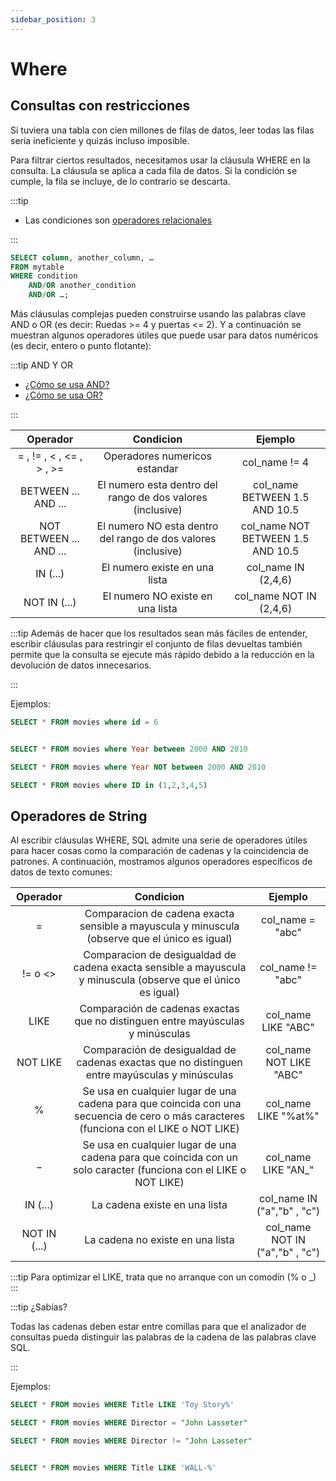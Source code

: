 ```yaml
---
sidebar_position: 3
---
```

# Where
## Consultas con restricciones

Si tuviera una tabla con cien millones de filas de datos, leer todas las filas sería ineficiente y quizás incluso imposible.

Para filtrar ciertos resultados, necesitamos usar la cláusula WHERE en la consulta. La cláusula se aplica a cada fila de datos. Si la condición se cumple, la fila se incluye, de lo contrario se descarta.

:::tip
- Las condiciones son [operadores relacionales](https://fedeleva.github.io/documentacion/docs/Javascript/basico#operadores-relacionales)

:::


```sql
SELECT column, another_column, …
FROM mytable
WHERE condition
    AND/OR another_condition
    AND/OR …;
```

Más cláusulas complejas pueden construirse usando las palabras clave  AND o OR   (es decir: Ruedas >= 4 y puertas  <= 2). Y a continuación se muestran algunos operadores útiles que puede usar para datos numéricos (es decir, entero o punto flotante):


:::tip AND Y OR
- [¿Cómo se usa AND?](https://fedeleva.github.io/documentacion/docs/Javascript/basico4#-and)
- [¿Cómo se usa OR?](https://fedeleva.github.io/documentacion/docs/Javascript/basico4#-or)

:::



| Operador      | Condicion     | Ejemplo  |
| :-------------: |:-------------:| :-----:   |
| = , != , < , <= , > , >=      | Operadores numericos estandar | col_name != 4    |
| BETWEEN ... AND ...      | El  numero esta dentro del rango de dos valores (inclusive)      |   col_name BETWEEN 1.5 AND 10.5    |
| NOT BETWEEN ... AND ... | El  numero NO esta dentro del rango de dos valores (inclusive)    |    col_name  NOT BETWEEN 1.5 AND 10.5    |
| IN (...) | El numero existe en una lista      |    col_name IN (2,4,6)    |
| NOT IN (...) | El numero NO existe en una lista      |     col_name NOT IN (2,4,6)    |

:::tip 
Además de hacer que los resultados sean más fáciles de entender, escribir cláusulas para restringir el conjunto de filas devueltas también permite que la consulta se ejecute más rápido debido a la reducción en la devolución de datos innecesarios.

:::

Ejemplos:

```sql
SELECT * FROM movies where id = 6
```
```sql

SELECT * FROM movies where Year between 2000 AND 2010

```
```sql
SELECT * FROM movies where Year NOT between 2000 AND 2010
```
```sql
SELECT * FROM movies where ID in (1,2,3,4,5)
```
##  Operadores de String
Al escribir cláusulas WHERE, SQL admite una serie de operadores útiles para hacer cosas como la comparación de cadenas y la coincidencia de patrones. A continuación, mostramos algunos operadores específicos de datos de texto comunes:


| Operador      | Condicion     | Ejemplo  |
| :-------------: |:-------------:| :-----:   |
| =      | Comparacion de cadena exacta sensible a mayuscula y minuscula (observe que el único es igual) | col_name = "abc" |
| !=  o &lt;>    | Comparacion de desigualdad de  cadena exacta sensible a mayuscula y minuscula (observe que el único es igual) | col_name != "abc" |
| LIKE      | Comparación de cadenas exactas que no distinguen entre mayúsculas y minúsculas | col_name LIKE "ABC" |
| NOT LIKE      | Comparación de desigualdad de  cadenas exactas que no distinguen entre mayúsculas y minúsculas | col_name NOT LIKE "ABC" |
| %      | Se usa en cualquier lugar de una cadena para que coincida con una secuencia de cero o más caracteres (funciona con el LIKE o NOT LIKE) | col_name LIKE "%at%" |
| _      | Se usa en cualquier lugar de una cadena para que coincida con un solo caracter (funciona con el LIKE o NOT LIKE) | col_name LIKE "AN_" |
| IN (...)      | La cadena existe en una lista | col_name IN ("a","b" , "c") |
| NOT IN (...)      | La cadena  no existe en una lista | col_name NOT IN ("a","b" , "c") |


:::tip
Para optimizar el LIKE, trata que no arranque con un comodín (% o _)
:::


:::tip ¿Sabías?

Todas las cadenas deben estar entre comillas para que el analizador de consultas pueda distinguir las palabras de la cadena de las palabras clave SQL.


:::

Ejemplos:

```sql
SELECT * FROM movies WHERE Title LIKE 'Toy Story%'
```

```sql
SELECT * FROM movies WHERE Director = "John Lasseter"
```
```sql
SELECT * FROM movies WHERE Director != "John Lasseter"
```
```sql

SELECT * FROM movies WHERE Title LIKE 'WALL-%'

```